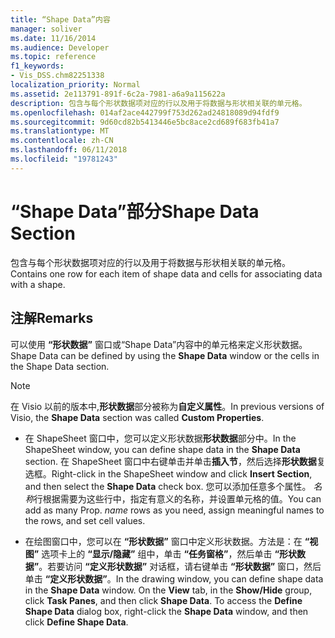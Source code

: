 ```yaml
---
title: “Shape Data”内容
manager: soliver
ms.date: 11/16/2014
ms.audience: Developer
ms.topic: reference
f1_keywords:
- Vis_DSS.chm82251338
localization_priority: Normal
ms.assetid: 2e113791-891f-6c2a-7981-a6a9a115622a
description: 包含与每个形状数据项对应的行以及用于将数据与形状相关联的单元格。
ms.openlocfilehash: 014af2ace442799f753d262ad24818089d94fdf9
ms.sourcegitcommit: 9d60cd82b5413446e5bc8ace2cd689f683fb41a7
ms.translationtype: MT
ms.contentlocale: zh-CN
ms.lasthandoff: 06/11/2018
ms.locfileid: "19781243"
---
```

# <a name="shape-data-section"></a><span data-ttu-id="823e3-103">“Shape Data”部分</span><span class="sxs-lookup"><span data-stu-id="823e3-103">Shape Data Section</span></span>

<span data-ttu-id="823e3-104">包含与每个形状数据项对应的行以及用于将数据与形状相关联的单元格。</span><span class="sxs-lookup"><span data-stu-id="823e3-104">Contains one row for each item of shape data and cells for associating data with a shape.</span></span>
  
## <a name="remarks"></a><span data-ttu-id="823e3-105">注解</span><span class="sxs-lookup"><span data-stu-id="823e3-105">Remarks</span></span>

<span data-ttu-id="823e3-106">可以使用 **“形状数据”** 窗口或“Shape Data”内容中的单元格来定义形状数据。</span><span class="sxs-lookup"><span data-stu-id="823e3-106">Shape Data can be defined by using the **Shape Data** window or the cells in the Shape Data section.</span></span> 
  
> [!NOTE]
> <span data-ttu-id="823e3-107">在 Visio 以前的版本中,**形状数据**部分被称为**自定义属性**。</span><span class="sxs-lookup"><span data-stu-id="823e3-107">In previous versions of Visio, the **Shape Data** section was called **Custom Properties**.</span></span> 
  
- <span data-ttu-id="823e3-108">在 ShapeSheet 窗口中，您可以定义形状数据**形状数据**部分中。</span><span class="sxs-lookup"><span data-stu-id="823e3-108">In the ShapeSheet window, you can define shape data in the **Shape Data** section.</span></span> <span data-ttu-id="823e3-109">在 ShapeSheet 窗口中右键单击并单击**插入节**，然后选择**形状数据**复选框。</span><span class="sxs-lookup"><span data-stu-id="823e3-109">Right-click in the ShapeSheet window and click **Insert Section**, and then select the **Shape Data** check box.</span></span> <span data-ttu-id="823e3-110">您可以添加任意多个属性。 *名称*行根据需要为这些行中，指定有意义的名称，并设置单元格的值。</span><span class="sxs-lookup"><span data-stu-id="823e3-110">You can add as many Prop.  *name*  rows as you need, assign meaningful names to the rows, and set cell values.</span></span> 
    
- <span data-ttu-id="823e3-p102">在绘图窗口中，您可以在 **“形状数据”** 窗口中定义形状数据。方法是：在 **“视图”** 选项卡上的 **“显示/隐藏”** 组中，单击 **“任务窗格”**，然后单击 **“形状数据”**。若要访问 **“定义形状数据”** 对话框，请右键单击 **“形状数据”** 窗口，然后单击 **“定义形状数据”**。</span><span class="sxs-lookup"><span data-stu-id="823e3-p102">In the drawing window, you can define shape data in the **Shape Data** window. On the **View** tab, in the **Show/Hide** group, click **Task Panes**, and then click **Shape Data**. To access the **Define Shape Data** dialog box, right-click the **Shape Data** window, and then click **Define Shape Data**.</span></span>
    

